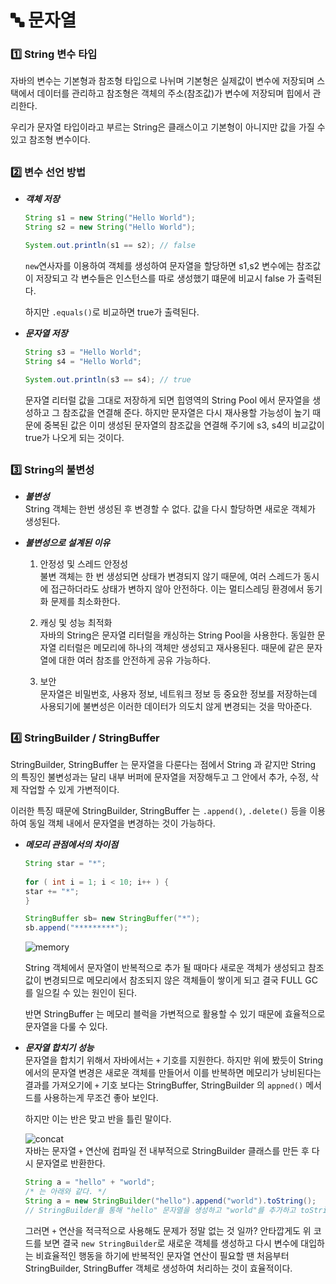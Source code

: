 # 🔤 문자열
### 1️⃣ String 변수 타입
자바의 변수는 기본형과 참조형 타입으로 나뉘며 기본형은 실제값이 변수에 저장되며 스택에서 데이터를 관리하고
참조형은 객체의 주소(참조값)가 변수에 저장되며 힙에서 관리한다.  
  
우리가 문자열 타입이라고 부르는 String은 클래스이고 기본형이 아니지만 값을 가질 수 있고 참조형 변수이다.

##
### 2️⃣ 변수 선언 방법
- ***객체 저장***
    ```java
    String s1 = new String("Hello World");
    String s2 = new String("Hello World");

    System.out.println(s1 == s2); // false
    ```
    `new`연사자를 이용하여 객체를 생성하여 문자열을 할당하면 s1,s2 변수에는 참조값이 저장되고
    각 변수들은 인스턴스를 따로 생성했기 떄문에 비교시 false 가 출력된다.    
         
    하지만 `.equals()`로 비교하면 true가 출력된다.
  
- ***문자열 저장***
    ```java
    String s3 = "Hello World";
    String s4 = "Hello World";

    System.out.println(s3 == s4); // true
    ```
    문자열 리터럴 값을 그대로 저장하게 되면 힙영역의 String Pool 에서 문자열을 생성하고 그 참조값을 연결해 준다.
    하지만 문자열은 다시 재사용할 가능성이 높기 때문에 중복된 값은 이미 생성된 문자열의 참조값을 연결해 주기에
    s3, s4의 비교값이 true가 나오게 되는 것이다.

##
### 3️⃣ String의 불변성
- ***불변성***  
    String 객체는 한번 생성된 후 변경할 수 없다. 값을 다시 할당하면 새로운 객체가 생성된다.
  
- ***불변성으로 설계된 이유***
  1. 안정성 및 스레드 안정성  
    불변 객체는 한 번 생성되면 상태가 변경되지 않기 때문에, 여러 스레드가 동시에 접근하더라도 상태가 변하지 않아 안전하다. 
    이는 멀티스레딩 환경에서 동기화 문제를 최소화한다.
  
  2. 캐싱 및 성능 최적화  
    자바의 String은 문자열 리터럴을 캐싱하는 String Pool을 사용한다. 동일한 문자열 리터럴은 메모리에 하나의 객체만
    생성되고 재사용된다. 때문에 같은 문자열에 대한 여러 참조를 안전하게 공유 가능하다.
  
  3. 보안  
    문자열은 비밀번호, 사용자 정보, 네트워크 정보 등 중요한 정보를 저장하는데 사용되기에 불변성은 이러한 데이터가
    의도치 않게 변경되는 것을 막아준다.

##
### 4️⃣ StringBuilder / StringBuffer
StringBuilder, StringBuffer 는 문자열을 다룬다는 점에서 String 과 같지만 String 의 특징인 불변성과는 달리
내부 버퍼에 문자열을 저장해두고 그 안에서 추가, 수정, 삭제 작업할 수 있게 가변적이다.  
  
이러한 특징 때문에 StringBuilder, StringBuffer 는 `.append()`, `.delete()` 등을 이용하여 동일 객체 내에서
문자열을 변경하는 것이 가능하다.

- ***메모리 관점에서의 차이점***  
  ```java
  String star = "*";
      
  for ( int i = 1; i < 10; i++ ) {
  star += "*";
  }
  ```
  ```java
  StringBuffer sb= new StringBuffer("*");
  sb.append("*********");
  ```
  ![memory](https://github.com/user-attachments/assets/915940af-eb0f-4c58-9d3d-a7d16f50b8de)  
  
  String 객체에서 문자열이 반복적으로 추가 될 때마다 새로운 객체가 생성되고 참조값이 변경되므로 메모리에서
  참조되지 않은 객체들이 쌓이게 되고 결국 FULL GC를 일으킬 수 있는 원인이 된다.  
    
  반면 StringBuffer 는 메모리 블럭을 가변적으로 활용할 수 있기 때문에 효율적으로 문자열을 다룰 수 있다.
    
- ***문자열 합치기 성능***  
  문자열을 합치기 위해서 자바에서는 `+` 기호를 지원한다. 하지만 위에 봤듯이 String 에서의 문자열 변경은
  새로운 객체를 만들어서 이를 반복하면 메모리가 낭비된다는 결과를 가져오기에 `+` 기호 보다는 StringBuffer,
  StringBuilder 의 `appned()` 메서드를 사용하는게 무조건 좋아 보인다.  
    
  하지만 이는 반은 맞고 반을 틀린 말이다.    
    
  ![concat](https://github.com/user-attachments/assets/c3d1d6ed-d735-47ca-96a2-be3b722200ee)  
  자바는 문자열 `+` 연산에 컴파일 전 내부적으로 StringBuilder 클래스를 만든 후 다시 문자열로 반환한다.
  ```java
  String a = "hello" + "world";
  /* 는 아래와 같다. */
  String a = new StringBuilder("hello").append("world").toString();
  // StringBuilder를 통해 "hello" 문자열을 생성하고 "world"를 추가하고 toString()을 통해 String 객체로 변환하여 반환
  ```
  그러면 `+` 연산을 적극적으로 사용해도 문제가 정말 없는 것 일까? 안타깝게도 위 코드를 보면 결국 `new StringBuilder`로
  새로운 객체를 생성하고 다시 변수에 대입하는 비효율적인 행동을 하기에 반복적인 문자열 연산이 필요할 땐 처음부터
  StringBuilder, StringBuffer 객체로 생성하여 처리하는 것이 효율적이다.